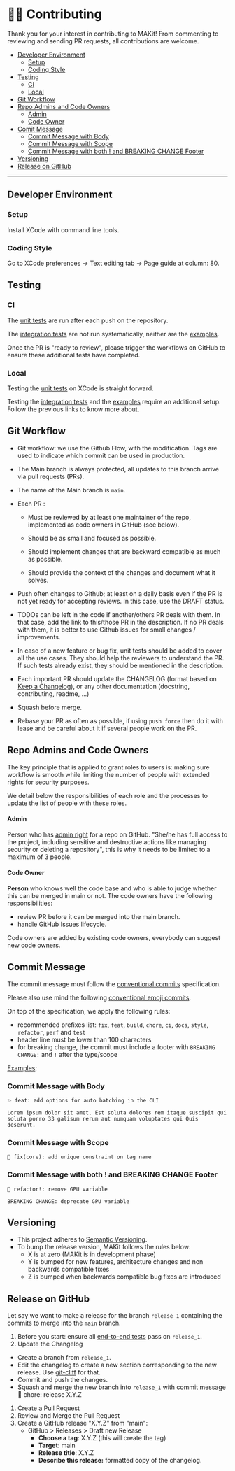 # 👨‍💻 Contributing

Thank you for your interest in contributing to MAKit! From commenting to 
reviewing and sending PR requests, all contributions are welcome. 

- [Developer Environment](#developer-environment)
  - [Setup](#setup)
  - [Coding Style](#coding-style)
- [Testing](#testing)
  - [CI](#ci)
  - [Local](#local)
- [Git Workflow](#git-workflow)
- [Repo Admins and Code Owners](#repo-admins-and-code-owners)
  - [Admin](#admin)
  - [Code Owner](#code-owner)
- [Comit Message](#commit-message)
  - [Commit Message with Body](#commit-message-with-body)
  - [Commit Message with Scope](#commit-message-with-scope)
  - [Commit Message with both ! and BREAKING CHANGE Footer](
     #commit-message-with-both--and-breaking-change-footer)
- [Versioning](#versioning)
- [Release on GitHub](#release-on-github)
    
________________________________________________________________________________

## Developer Environment

### Setup

Install XCode with command line tools.

### Coding Style

Go to XCode preferences -> Text editing tab -> Page guide at column: 80.

## Testing

### CI 

The [unit tests](../Architecture/MAKitTests.md) 
are run after each push on the repository. 

The [integration tests](../Architecture/MATorchTests.md) 
are not run systematically, 
neither are the [examples](../Architecture/MAExamples.md).

Once the PR is "ready to review", please trigger the workflows on GitHub 
to ensure these additional tests have completed. 

### Local 

Testing the [unit tests](../Architecture/MAKitTests.md) 
on XCode is straight forward.

Testing the [integration tests](../Architecture/MATorchTests.md) 
and the [examples](../Architecture/MAExamples.md) require an additional setup. 
Follow the previous links to know more about.

## Git Workflow

- Git workflow: we use the Github Flow, with the modification. 
  Tags are used to indicate which commit can be used in production.

- The Main branch is always protected, 
  all updates to this branch arrive via pull requests (PRs).

- The name of the Main branch is `main`.

- Each PR :

  - Must be reviewed by at least one maintainer of the repo, 
    implemented as code owners in GitHub (see below).

  - Should be as small and focused as possible.

  - Should implement changes that are backward compatible as much as possible.

  - Should provide the context of the changes and document what it solves.

- Push often changes to Github; at least on a daily basis 
  even if the PR is not yet ready for accepting reviews. 
  In this case, use the DRAFT status.

- TODOs can be left in the code if another/others PR deals with them. 
  In that case, add the link to this/those PR in the description. 
  If no PR deals with them, 
  it is better to use Github issues for small changes / improvements.

- In case of a new feature or bug fix, 
  unit tests should be added to cover all the use cases. 
  They should help the reviewers to understand the PR.
  If such tests already exist, they should be mentioned in the description.

- Each important PR should update the CHANGELOG 
  (format based on [Keep a Changelog](https://keepachangelog.com/en/1.0.0/)), 
  or any other documentation (docstring, contributing, readme, ...)

- Squash before merge.

- Rebase your PR as often as possible, 
  if using `push force` then do it with lease and be careful about it 
  if several people work on the PR.

## Repo Admins and Code Owners

The key principle that is applied to grant roles to users is:
making sure workflow is smooth while limiting the number of people 
with extended rights for security purposes.

We detail below the responsibilities of each role and the processes to update 
the list of people with these roles.

#### Admin

Person who has [admin right](
https://docs.github.com/en/organizations/managing-access-to-your-organizations-repositories/repository-roles-for-an-organization) 
for a repo on GitHub.
"She/he has full access to the project, including sensitive and 
destructive actions like managing security or deleting a repository",
this is why it needs to be limited to a maximum of 3 people. 

#### Code Owner

**Person** who knows well the code base and who is able to judge whether 
this can be merged in main or not.
The code owners have the following responsibilities:

- review PR before it can be merged into the main branch.
- handle GitHub Issues lifecycle.

Code owners are added by existing code owners, 
everybody can suggest new code owners.

## Commit Message

The commit message must follow the 
[conventional commits](https://www.conventionalcommits.org/en/v1.0.0) 
specification. 

Please also use mind the following 
[conventional emoji commits](
https://gist.github.com/parmentf/359667bf23e08a1bd8241fbf47ecdef0).

On top of the specification, we apply the following rules:

- recommended prefixes list: `fix`, `feat`, `build`, `chore`, `ci`, `docs`, 
  `style`, `refactor`, `perf` and `test`
- header line must be lower than 100 characters
- for breaking change, the commit must include 
  a footer with `BREAKING CHANGE:` and `!` after the type/scope

<ins>Examples</ins>: 

### Commit Message with Body

```
✨ feat: add options for auto batching in the CLI

Lorem ipsum dolor sit amet. Est soluta dolores rem itaque suscipit qui 
soluta porro 33 galisum rerum aut numquam voluptates qui Quis deserunt. 
```

### Commit Message with Scope

```
🐛 fix(core): add unique constraint on tag name
```

### Commit Message with both ! and BREAKING CHANGE Footer

```
🔨 refactor!: remove GPU variable

BREAKING CHANGE: deprecate GPU variable
```

## Versioning

- This project adheres to [Semantic Versioning](https://semver.org).
- To bump the release version, MAKit follows the rules below:
  - X is at zero (MAKit is in development phase)
  - Y is bumped for new features, architecture changes 
    and non backwards compatible fixes
  - Z is bumped when backwards compatible bug fixes are introduced

## Release on GitHub

Let say we want to make a release for the branch `release_1` containing the 
commits to merge into the `main` branch.

1. Before you start: ensure all [end-to-end tests](#ci) pass on `release_1`.
1. Update the Changelog
  - Create a branch from `release_1`.
  - Edit the changelog to create a new section 
    corresponding to the new release. 
    Use [git-cliff](https://github.com/orhun/git-cliff) for that.
  - Commit and push the changes.
  - Squash and merge the new branch into `release_1` with commit message \
    🔧 chore: release X.Y.Z
1. Create a Pull Request
1. Review and Merge the Pull Request
1. Create a GitHub release "X.Y.Z" from "main": 
     - GitHub > Releases > Draft new Release
       - **Choose a tag**: X.Y.Z (this will create the tag)
       - **Target**: main
       - **Release title**: X.Y.Z
       - **Describe this release:** formatted copy of the changelog.
